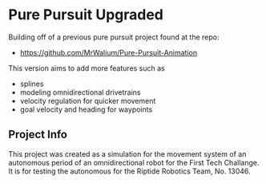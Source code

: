 # Pure Pursuit Upgraded
Building off of a previous pure pursuit project found at the repo: 
 - https://github.com/MrWalium/Pure-Pursuit-Animation

This version aims to add more features such as
 - splines
 - modeling omnidirectional drivetrains
 - velocity regulation for quicker movement
 - goal velocity and heading for waypoints

## Project Info
This project was created as a simulation for the movement system 
of an autonomous period of an omnidirectional robot for the 
First Tech Challange. It is for testing the autonomous for 
the Riptide Robotics Team, No. 13046.